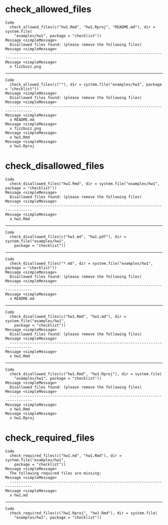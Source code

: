 # check_allowed_files

    Code
      check_allowed_files(c("hw1.Rmd", "hw1.Rproj", "README.md"), dir = system.file(
        "examples/hw1", package = "checklist"))
    Message <simpleMessage>
      Disallowed files found: (please remove the following files)
    Message <simpleMessage>
      --------------------------------------------------------------------------------
    Message <simpleMessage>
      x fizzbuzz.png

---

    Code
      check_allowed_files(c(""), dir = system.file("examples/hw1", package = "checklist"))
    Message <simpleMessage>
      Disallowed files found: (please remove the following files)
    Message <simpleMessage>
      --------------------------------------------------------------------------------
    Message <simpleMessage>
      x README.md
    Message <simpleMessage>
      x fizzbuzz.png
    Message <simpleMessage>
      x hw1.Rmd
    Message <simpleMessage>
      x hw1.Rproj

# check_disallowed_files

    Code
      check_disallowed_files("hw1.Rmd", dir = system.file("examples/hw1", package = "checklist"))
    Message <simpleMessage>
      Disallowed files found: (please remove the following files)
    Message <simpleMessage>
      --------------------------------------------------------------------------------
    Message <simpleMessage>
      x hw1.Rmd

---

    Code
      check_disallowed_files(c("hw1.md", "hw1.pdf"), dir = system.file("examples/hw1",
        package = "checklist"))

---

    Code
      check_disallowed_files("*.md", dir = system.file("examples/hw1", package = "checklist"))
    Message <simpleMessage>
      Disallowed files found: (please remove the following files)
    Message <simpleMessage>
      --------------------------------------------------------------------------------
    Message <simpleMessage>
      x README.md

---

    Code
      check_disallowed_files(c("hw1.Rmd", "hw1.md"), dir = system.file("examples/hw1",
        package = "checklist"))
    Message <simpleMessage>
      Disallowed files found: (please remove the following files)
    Message <simpleMessage>
      --------------------------------------------------------------------------------
    Message <simpleMessage>
      x hw1.Rmd

---

    Code
      check_disallowed_files(c("hw1.Rmd", "hw1.Rproj"), dir = system.file(
        "examples/hw1", package = "checklist"))
    Message <simpleMessage>
      Disallowed files found: (please remove the following files)
    Message <simpleMessage>
      --------------------------------------------------------------------------------
    Message <simpleMessage>
      x hw1.Rmd
    Message <simpleMessage>
      x hw1.Rproj

# check_required_files

    Code
      check_required_files(c("hw1.md", "hw1.Rmd"), dir = system.file("examples/hw1",
        package = "checklist"))
    Message <simpleMessage>
      The following required files are missing:
    Message <simpleMessage>
      --------------------------------------------------------------------------------
    Message <simpleMessage>
      x hw1.md

---

    Code
      check_required_files(c("hw1.Rproj", "hw1.Rmd"), dir = system.file(
        "examples/hw1", package = "checklist"))

